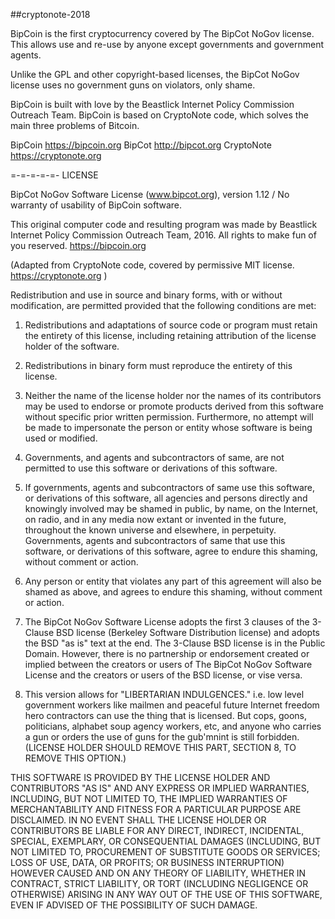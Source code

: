 ##cryptonote-2018

BipCoin is the first cryptocurrency covered by The BipCot NoGov license.
This allows use and re-use by anyone except governments and government agents. 

Unlike the GPL and other copyright-based licenses, the BipCot NoGov license uses
no government guns on violators, only shame.

BipCoin is built with love by the Beastlick Internet Policy Commission Outreach
Team. BipCoin is based on CryptoNote code, which solves the main three problems
of Bitcoin.

BipCoin 	  https://bipcoin.org
BipCot 	    http://bipcot.org
CryptoNote 	https://cryptonote.org

=-=-=-=-=-
LICENSE 

BipCot NoGov Software License (www.bipcot.org), version 1.12 / No warranty of
usability of BipCoin software.

This original computer code and resulting program was made by Beastlick Internet
Policy Commission Outreach Team, 2016. All rights to make fun of you reserved.
https://bipcoin.org

(Adapted from CryptoNote code, covered by permissive MIT license.
https://cryptonote.org )

Redistribution and use in source and binary forms, with or without modification,
are permitted provided that the following conditions are met:

1. Redistributions and adaptations of source code or program must retain the
entirety of this license, including retaining attribution of the license holder
of the software.

2. Redistributions in binary form must reproduce the entirety of this license.

3. Neither the name of the license holder nor the names of its contributors may
be used to endorse or promote products derived from this software without
specific prior written permission. Furthermore, no attempt will be made to
impersonate the person or entity whose software is being used or modified.

4. Governments, and agents and subcontractors of same, are not permitted to use
this software or derivations of this software.

5. If governments, agents and subcontractors of same use this software, or
derivations of this software, all agencies and persons directly and knowingly
involved may be shamed in public, by name, on the Internet, on radio, and in any
media now extant or invented in the future, throughout the known universe and
elsewhere, in perpetuity. Governments, agents and subcontractors of same that
use this software, or derivations of this software, agree to endure this
shaming, without comment or action.

6. Any person or entity that violates any part of this agreement will also be
shamed as above, and agrees to endure this shaming, without comment or action.

7. The BipCot NoGov Software License adopts the first 3 clauses of the 3-Clause
BSD license (Berkeley Software Distribution license) and adopts the BSD "as is"
text at the end. The 3-Clause BSD license is in the Public Domain. However,
there is no partnership or endorsement created or implied between the creators
or users of The BipCot NoGov Software License and the creators or users of the
BSD license, or vise versa.

8. This version allows for "LIBERTARIAN INDULGENCES." i.e. low level government workers 
like mailmen and peaceful future Internet freedom hero contractors can use the thing that 
is licensed. But cops, goons, politicians, alphabet soup agency workers, etc, and anyone 
who carries a gun or orders the use of guns for the gub'mnint is still forbidden. 
(LICENSE HOLDER SHOULD REMOVE THIS PART, SECTION 8, TO REMOVE THIS OPTION.)


THIS SOFTWARE IS PROVIDED BY THE LICENSE HOLDER AND CONTRIBUTORS "AS IS" AND ANY
EXPRESS OR IMPLIED WARRANTIES, INCLUDING, BUT NOT LIMITED TO, THE IMPLIED
WARRANTIES OF MERCHANTABILITY AND FITNESS FOR A PARTICULAR PURPOSE ARE
DISCLAIMED. IN NO EVENT SHALL THE LICENSE HOLDER OR CONTRIBUTORS BE LIABLE FOR
ANY DIRECT, INDIRECT, INCIDENTAL, SPECIAL, EXEMPLARY, OR CONSEQUENTIAL DAMAGES
(INCLUDING, BUT NOT LIMITED TO, PROCUREMENT OF SUBSTITUTE GOODS OR SERVICES;
LOSS OF USE, DATA, OR PROFITS; OR BUSINESS INTERRUPTION) HOWEVER CAUSED AND ON
ANY THEORY OF LIABILITY, WHETHER IN CONTRACT, STRICT LIABILITY, OR TORT
(INCLUDING NEGLIGENCE OR OTHERWISE) ARISING IN ANY WAY OUT OF THE USE OF THIS
SOFTWARE, EVEN IF ADVISED OF THE POSSIBILITY OF SUCH DAMAGE.
